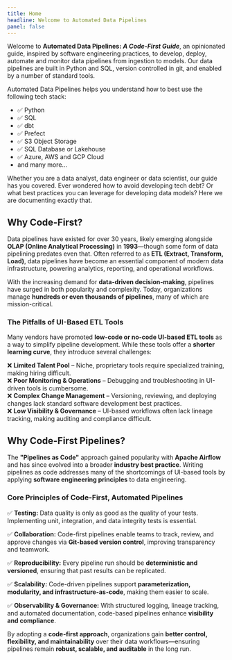 ```yaml
---
title: Home
headline: Welcome to Automated Data Pipelines
panel: false
---
```


Welcome to **Automated Data Pipelines:** ***A Code-First Guide***, an opinionated guide, inspired by software engineering practices, to develop, deploy, automate and monitor data pipelines from ingestion to models. Our data pipelines are built in Python and SQL, version controlled in git, and enabled by a number of standard tools.

Automated Data Pipelines helps you understand how to best use the following tech stack:
- ✅ Python
- ✅ SQL
- ✅ dbt
- ✅ Prefect
- ✅ S3 Object Storage
- ✅ SQL Database or Lakehouse
- ✅ Azure, AWS and GCP Cloud
- and many more...

Whether you are a data analyst, data engineer or data scientist, our guide has you covered. Ever wondered how to avoid developing tech debt? Or what best practices you can leverage for developing data models? Here we are documenting exactly that.


## **Why Code-First?**  

Data pipelines have existed for over 30 years, likely emerging alongside **OLAP (Online Analytical Processing)** in **1993**—though some form of data pipelining predates even that. Often referred to as **ETL (Extract, Transform, Load)**, data pipelines have become an essential component of modern data infrastructure, powering analytics, reporting, and operational workflows.  

With the increasing demand for **data-driven decision-making**, pipelines have surged in both popularity and complexity. Today, organizations manage **hundreds or even thousands of pipelines**, many of which are mission-critical.  

### **The Pitfalls of UI-Based ETL Tools**  

Many vendors have promoted **low-code or no-code UI-based ETL tools** as a way to simplify pipeline development. While these tools offer a **shorter learning curve**, they introduce several challenges:  

❌ **Limited Talent Pool** – Niche, proprietary tools require specialized training, making hiring difficult.  
❌ **Poor Monitoring & Operations** – Debugging and troubleshooting in UI-driven tools is cumbersome.  
❌ **Complex Change Management** – Versioning, reviewing, and deploying changes lack standard software development best practices.  
❌ **Low Visibility & Governance** – UI-based workflows often lack lineage tracking, making auditing and compliance difficult.  

## **Why Code-First Pipelines?**  

The **"Pipelines as Code"** approach gained popularity with **Apache Airflow** and has since evolved into a broader **industry best practice**. Writing pipelines as code addresses many of the shortcomings of UI-based tools by applying **software engineering principles** to data engineering.  

### **Core Principles of Code-First, Automated Pipelines**  

✅ **Testing:** Data quality is only as good as the quality of your tests. Implementing unit, integration, and data integrity tests is essential.  

✅ **Collaboration:** Code-first pipelines enable teams to track, review, and approve changes via **Git-based version control**, improving transparency and teamwork.  

✅ **Reproducibility:** Every pipeline run should be **deterministic and versioned**, ensuring that past results can be replicated.  

✅ **Scalability:** Code-driven pipelines support **parameterization, modularity, and infrastructure-as-code**, making them easier to scale.  

✅ **Observability & Governance:** With structured logging, lineage tracking, and automated documentation, code-based pipelines enhance **visibility and compliance**.  

By adopting a **code-first approach**, organizations gain **better control, flexibility, and maintainability** over their data workflows—ensuring pipelines remain **robust, scalable, and auditable** in the long run.  